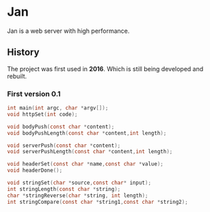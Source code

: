 # Jan

Jan is a web server with high performance.

## History

The project was first used in **2016**.
Which is still being developed and rebuilt.

### First version 0.1

```c
int main(int argc, char *argv[]);
void httpSet(int code);

void bodyPush(const char *content);
void bodyPushLength(const char *content,int length);

void serverPush(const char *content);
void serverPushLength(const char *content,int length);

void headerSet(const char *name,const char *value);
void headerDone();

void stringSet(char *source,const char* input);
int stringLength(const char *string);
char *stringReverse(char *string, int length);
int stringCompare(const char *string1,const char *string2);
```
